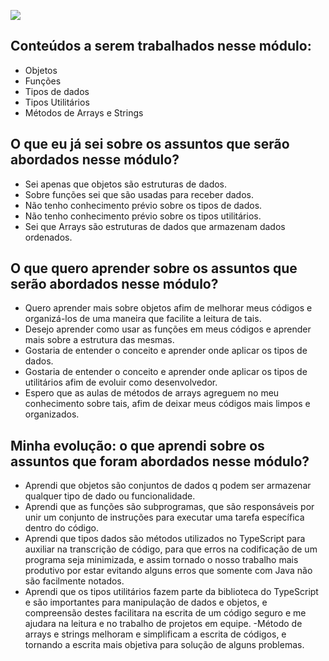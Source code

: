 ![](https://i.imgur.com/xG74tOh.png)


## Conteúdos a serem trabalhados nesse módulo:

- Objetos
- Funções 
- Tipos de dados 
- Tipos Utilitários 
- Métodos de Arrays e Strings

## O que eu já sei sobre os assuntos que serão abordados nesse módulo?

- Sei apenas que objetos são estruturas de dados.
- Sobre funções sei que são usadas para receber dados.
- Não tenho conhecimento prévio sobre os tipos de dados.
- Não tenho conhecimento prévio sobre os tipos utilitários.
- Sei que Arrays são estruturas de dados que armazenam dados ordenados.

## O que quero aprender sobre os assuntos que serão abordados nesse módulo?

- Quero aprender mais sobre objetos afim de melhorar meus códigos e organizá-los de uma maneira que facilite a leitura de tais.
- Desejo aprender como usar as funções em meus códigos e aprender mais sobre a estrutura das mesmas.
- Gostaria de entender o conceito e aprender onde aplicar os tipos de dados.
- Gostaria de entender o conceito e aprender onde aplicar os tipos de utilitários afim de evoluir como desenvolvedor.
- Espero que as aulas de métodos de arrays agreguem no meu conhecimento sobre tais, afim de deixar meus códigos mais limpos e organizados.

## Minha evolução: o que aprendi sobre os assuntos que foram abordados nesse módulo?

- Aprendi que objetos são conjuntos de dados q podem ser armazenar qualquer tipo de dado ou funcionalidade.
- Aprendi que as funções são subprogramas, que são responsáveis por unir um conjunto de instruções para executar uma tarefa específica dentro do código. 
- Aprendi que tipos dados são métodos utilizados no TypeScript para auxiliar na transcrição de código, para que erros na codificação de um programa seja minimizada, e assim tornado o nosso trabalho mais produtivo por estar evitando alguns erros que somente com Java não são facilmente notados.
- Aprendi que os tipos utilitários fazem parte da biblioteca do TypeScript e são importantes para manipulação de dados e objetos, e compreensão destes facilitara na escrita de um código seguro e me ajudara na leitura e no trabalho de projetos em equipe.
-Método de arrays e strings melhoram e simplificam a escrita de códigos, e tornando a escrita mais objetiva para solução de alguns problemas.

